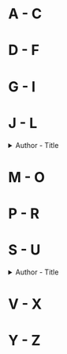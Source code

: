 # A - C

# D - F

# G - I

# J - L
<details>
  <summary>Author - Title</summary>

  * [Jacob Grimm, Wilhelm Grimm, Jack D. Zipes - The Original Folk and Fairy Tales of the Brothers Grimm](https://github.com/chyneyee/ReadingJournal/blob/4e8d4743734e875d10b2335d06bb835ab548d5f5/Fantasy/The_Original_Folk_and_Fairy_Tales_of_the_Brothers_Grimm-Jacob%20Grimm_%26_Wilhelm_Grimm.md)

</details>

# M - O

# P - R

# S - U
<details>
  <summary>Author - Title</summary>



</details>

# V - X

# Y - Z
